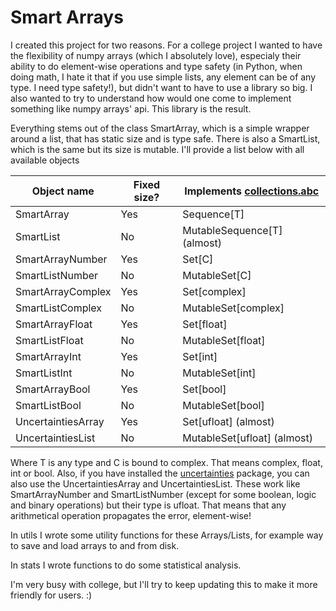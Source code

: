 # Smart Arrays

I created this project for two reasons. For a college project I wanted to have the flexibility of numpy arrays (which I absolutely love), especialy their ability to do element-wise operations and type safety (in Python, when doing math, I hate it that if you use simple lists, any element can be of any type. I need type safety!), but didn't want to have to use a library so big. I also wanted to try to understand how would one come to implement something like numpy arrays' api. This library is the result.

Everything stems out of the class SmartArray, which is a simple wrapper around a list, that has static size and is type safe. There is also a SmartList, which is the same but its size is mutable. I'll provide a list below with all available objects

| Object name        | Fixed size? | Implements [collections.abc](https://docs.python.org/3/library/collections.abc.html) |
| ------------------ | ----------- | --------------------------- |
| SmartArray         | Yes         | Sequence[T]                 |
| SmartList          | No          | MutableSequence[T] (almost) |
| SmartArrayNumber   | Yes         | Set[C]                      |
| SmartListNumber    | No          | MutableSet[C]               |
| SmartArrayComplex  | Yes         | Set[complex]                |
| SmartListComplex   | No          | MutableSet[complex]         |
| SmartArrayFloat    | Yes         | Set[float]                  |
| SmartListFloat     | No          | MutableSet[float]           |
| SmartArrayInt      | Yes         | Set[int]                    |
| SmartListInt       | No          | MutableSet[int]             |
| SmartArrayBool     | Yes         | Set[bool]                   |
| SmartListBool      | No          | MutableSet[bool]            |
| UncertaintiesArray | Yes         | Set[ufloat] (almost)        |
| UncertaintiesList  | No          | MutableSet[ufloat] (almost) |

Where T is any type and C is bound to complex. That means complex, float, int or bool. Also, if you have installed the [uncertainties](https://pythonhosted.org/uncertainties/) package, you can also use the UncertaintiesArray and UncertaintiesList. These work like SmartArrayNumber and SmartListNumber (except for some boolean, logic and binary operations) but their type is ufloat. That means that any arithmetical operation propagates the error, element-wise!

In utils I wrote some utility functions for these Arrays/Lists, for example way to save and load arrays to and from disk.

In stats I wrote functions to do some statistical analysis. 

I'm very busy with college, but I'll try to keep updating this to make it more friendly for users. :)
